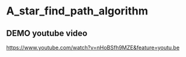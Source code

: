 # A_star_find_path_algorithm

## DEMO youtube video
https://www.youtube.com/watch?v=nHoBSfh9MZE&feature=youtu.be
